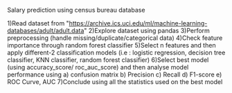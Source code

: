 Salary prediction using census bureau database

1)Read dataset from "https://archive.ics.uci.edu/ml/machine-learning-databases/adult/adult.data"
2)Explore dataset using pandas
3)Perform preprocessing (handle missing/duplicate/categorical data)
4)Check feature importance through random forest classifier
5)Select n features and then apply different-2 classification models (i.e : logistic regression, decision tree classifier, KNN classifier, random forest classifier)
6)Select best model (using accuracy_score/ roc_auc_score) and then analyse model performance using a) confusion matrix b) Precision c) Recall d) F1-score e) ROC Curve, AUC
7)Conclude using all the statistics used on the best model
